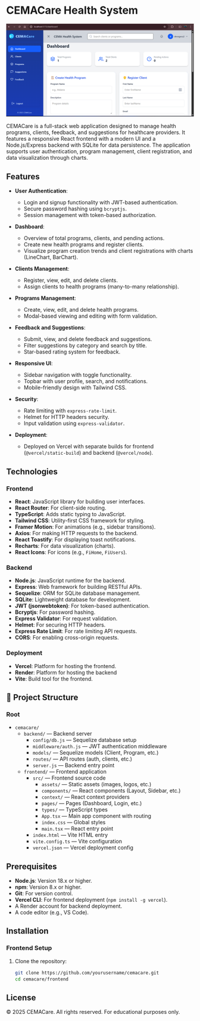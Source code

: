 # CEMACare Health System

![alt text](frontend/src/assets/dashboard.png)

CEMACare is a full-stack web application designed to manage health programs, clients, feedback, and suggestions for healthcare providers. It features a responsive React frontend with a modern UI and a Node.js/Express backend with SQLite for data persistence. The application supports user authentication, program management, client registration, and data visualization through charts.

## Features

- **User Authentication**:

  - Login and signup functionality with JWT-based authentication.
  - Secure password hashing using `bcryptjs`.
  - Session management with token-based authorization.

- **Dashboard**:
  - Overview of total programs, clients, and pending actions.
  - Create new health programs and register clients.
  - Visualize program creation trends and client registrations with charts (LineChart, BarChart).

- **Clients Management**:
  - Register, view, edit, and delete clients.
  - Assign clients to health programs (many-to-many relationship).

- **Programs Management**:
  - Create, view, edit, and delete health programs.
  - Modal-based viewing and editing with form validation.

- **Feedback and Suggestions**:
  - Submit, view, and delete feedback and suggestions.
  - Filter suggestions by category and search by title.
  - Star-based rating system for feedback.

- **Responsive UI**:
  - Sidebar navigation with toggle functionality.
  - Topbar with user profile, search, and notifications.
  - Mobile-friendly design with Tailwind CSS.

- **Security**:
  - Rate limiting with `express-rate-limit`.
  - Helmet for HTTP headers security.
  - Input validation using `express-validator`.

- **Deployment**:
  - Deployed on Vercel with separate builds for frontend (`@vercel/static-build`) and backend (`@vercel/node`).

## Technologies

### Frontend
- **React**: JavaScript library for building user interfaces.
- **React Router**: For client-side routing.
- **TypeScript**: Adds static typing to JavaScript.
- **Tailwind CSS**: Utility-first CSS framework for styling.
- **Framer Motion**: For animations (e.g., sidebar transitions).
- **Axios**: For making HTTP requests to the backend.
- **React Toastify**: For displaying toast notifications.
- **Recharts**: For data visualization (charts).
- **React Icons**: For icons (e.g., `FiHome`, `FiUsers`).

### Backend
- **Node.js**: JavaScript runtime for the backend.
- **Express**: Web framework for building RESTful APIs.
- **Sequelize**: ORM for SQLite database management.
- **SQLite**: Lightweight database for development.
- **JWT (jsonwebtoken)**: For token-based authentication.
- **Bcryptjs**: For password hashing.
- **Express Validator**: For request validation.
- **Helmet**: For securing HTTP headers.
- **Express Rate Limit**: For rate limiting API requests.
- **CORS**: For enabling cross-origin requests.

### Deployment
- **Vercel**: Platform for hosting the frontend.
- **Render**: Platform for hosting the backend
- **Vite**: Build tool for the frontend.

## 📂 Project Structure

### Root
- `cemacare/`
  - `backend/` — Backend server
    - `config/db.js` — Sequelize database setup
    - `middleware/auth.js` — JWT authentication middleware
    - `models/` — Sequelize models (Client, Program, etc.)
    - `routes/` — API routes (auth, clients, etc.)
    - `server.js` — Backend entry point
  - `frontend/` — Frontend application
    - `src/` — Frontend source code
      - `assets/` — Static assets (images, logos, etc.)
      - `components/` — React components (Layout, Sidebar, etc.)
      - `context/` — React context providers
      - `pages/` — Pages (Dashboard, Login, etc.)
      - `types/` — TypeScript types
      - `App.tsx` — Main app component with routing
      - `index.css` — Global styles
      - `main.tsx` — React entry point
    - `index.html` — Vite HTML entry
    - `vite.config.ts` — Vite configuration
    - `vercel.json` — Vercel deployment config


## Prerequisites

- **Node.js**: Version 18.x or higher.
- **npm**: Version 8.x or higher.
- **Git**: For version control.
- **Vercel CLI**: For frontend deployment (`npm install -g vercel`).
- A Render account for backend deployment.
- A code editor (e.g., VS Code).

## Installation

### Frontend Setup
1. Clone the repository:
   ```bash
   git clone https://github.com/yourusername/cemacare.git
   cd cemacare/frontend

## License
© 2025 CEMACare. All rights reserved. For educational purposes only.


